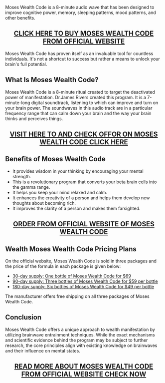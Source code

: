 <p>Moses Wealth Code is a 8-minute audio wave that has been designed to improve cognitive power, memory, sleeping patterns, mood patterns, and other benefits.</p>
<h2 style="text-align: center;"><a href="https://sale365day.com/get-moses-wealth-code">CLICK HERE TO BUY MOSES WEALTH CODE FROM OFFICIAL WEBSITE</a></h2>
<p style="text-align: left;">Moses Wealth Code has proven itself as an invaluable tool for countless individuals. It's not a shortcut to success but rather a means to unlock your brain's full potential.</p>
<h2 style="text-align: left;">What Is Moses Wealth Code?</h2>
<p style="text-align: left;">Moses Wealth Code is a 8-minute ritual created to target the deactivated power of manifestation. Dr.James Rivers created this program. It is a 7-minute-long digital soundtrack, listening to which can improve and turn on your brain power. The soundwaves in this audio track are in a particular frequency range that can calm down your brain and the way your brain thinks and perceives things.</p>
<h2 style="text-align: center;"><a href="https://sale365day.com/get-moses-wealth-code">VISIT HERE TO AND CHECK OFFOR ON MOSES WEALTH CODE CLICK HERE</a></h2>
<h2 style="text-align: left;">Benefits of Moses Wealth Code</h2>
<ul style="text-align: left;">
<li>It provides wisdom in your thinking by encouraging your mental strength.</li>
<li>This is a revolutionary program that converts your beta brain cells into the gamma range.</li>
<li>It helps you keep your mind relaxed and calm.</li>
<li>It enhances the creativity of a person and helps them develop new thoughts about becoming rich.</li>
<li>It improves the clarity of a person and makes them farsighted.</li>
</ul>
<h2 style="text-align: center;"><a href="https://sale365day.com/get-moses-wealth-code">ORDER FROM OFFICIAL WEBSITE OF MOSES WEALTH CODE</a></h2>
<h2 style="text-align: left;">Wealth Moses Wealth Code Pricing Plans</h2>
<p style="text-align: left;">On the official website, Moses Wealth Code is sold in three packages and the price of the formula in each package is given below:</p>
<ul style="text-align: left;">
<li><a href="https://sale365day.com/get-moses-wealth-code">30-day supply: One bottle of Moses Wealth Code for $69</a></li>
<li><a href="https://sale365day.com/get-moses-wealth-code">90-day supply: Three bottles of Moses Wealth Code for $59 per bottle</a></li>
<li><a href="https://sale365day.com/get-moses-wealth-code">180-day supply: Six bottles of Moses Wealth Code for $49 per bottle</a></li>
</ul>
<p>The manufacturer offers free shipping on all three packages of Moses Wealth Code.</p>
<h2 style="text-align: left;">Conclusion</h2>
<p style="text-align: left;">Moses Wealth Code offers a unique approach to wealth manifestation by utilizing brainwave entrainment techniques. While the exact mechanisms and scientific evidence behind the program may be subject to further research, the core principles align with existing knowledge on brainwaves and their influence on mental states.</p>
<h2 style="text-align: center;"><a href="https://sale365day.com/get-moses-wealth-code">READ MORE ABOUT MOSES WEALTH CODE FROM OFFICIAL WEBSITE CHECK NOW</a></h2>
